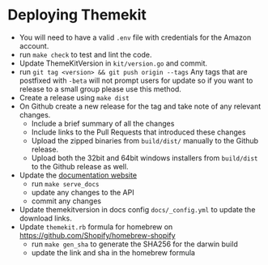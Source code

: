 # Deploying Themekit
- You will need to have a valid `.env` file with credentials for the Amazon account.
- run `make check` to test and lint the code.
- Update ThemeKitVersion in `kit/version.go` and commit.
- run `git tag <version> && git push origin --tags`
  Any tags that are postfixed with `-beta` will not prompt users for update so if
  you want to release to a small group please use this method.
- Create a release using `make dist`
- On Github create a new release for the tag and take note of any relevant changes.
  - Include a brief summary of all the changes
  - Include links to the Pull Requests that introduced these changes
  - Upload the zipped binaries from `build/dist/` manually to the Github release.
  - Upload both the 32bit and 64bit windows installers from `build/dist` to the Github release as well.
- Update the [documentation website](https://shopify.github.io/themekit/)
  - run `make serve_docs`
  - update any changes to the API
  - commit any changes
- Update themekitversion in docs config `docs/_config.yml` to update the download links.
- Update `themekit.rb` formula for homebrew on https://github.com/Shopify/homebrew-shopify
  - run `make gen_sha` to generate the SHA256 for the darwin build
  - update the link and sha in the homebrew formula

